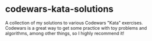 # codewars-kata-solutions
A collection of my solutions to various Codewars "Kata" exercises. Codewars is a great way to get some practice with toy problems and algorithms, among other things, so I highly recommend it! 
